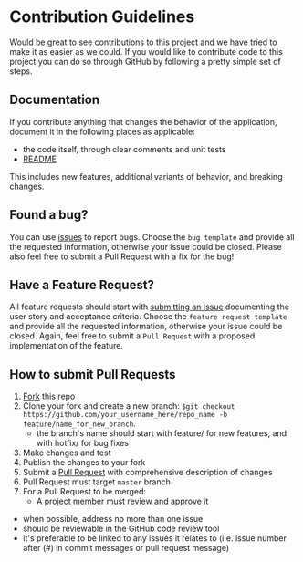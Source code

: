 # Contribution Guidelines

Would be great to see contributions to this project and we have tried to make it as easier as we could.
If you would like to contribute code to this project you can do so through GitHub by following a pretty simple set of steps.

## Documentation

If you contribute anything that changes the behavior of the application,
document it in the following places as applicable:
* the code itself, through clear comments and unit tests
* [README](README.md)

This includes new features, additional variants of behavior, and breaking
changes.

## Found a bug?

You can use [issues](../../issues) to report bugs. Choose the `bug template` and provide all the requested information, otherwise your issue could be closed. Please also feel free to submit a Pull Request with a fix for the bug!

## Have a Feature Request?

All feature requests should start with [submitting an issue](../../issues/new) documenting the user story and acceptance criteria. Choose the `feature request template` and provide all the requested information, otherwise your issue could be closed. Again, feel free to submit a `Pull Request` with a proposed implementation of the feature.

## How to submit Pull Requests


1. [Fork][fork] this repo
2. Clone your fork and create a new branch: `$git checkout https://github.com/your_username_here/repo_name -b feature/name_for_new_branch`.
    * the branch's name should start with feature/ for new features, and with hotfix/ for bug fixes
3. Make changes and test
4. Publish the changes to your fork
5. Submit a [Pull Request][pulls] with comprehensive description of changes
6. Pull Request must target `master` branch
7. For a Pull Request to be merged:
   * A project member must review and approve it

* when possible, address no more than one issue
* should be reviewable in the GitHub code review tool
* it's preferable to be linked to any issues it relates to (i.e. issue number after (#) in commit messages or pull request message)

[fork]: https://help.github.com/articles/fork-a-repo/
[pulls]: https://help.github.com/articles/creating-a-pull-request/